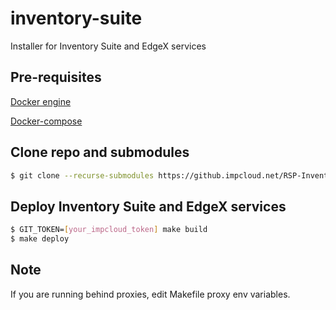 # inventory-suite

Installer for Inventory Suite and EdgeX services 

## Pre-requisites 

[Docker engine](https://docs.docker.com/install/linux/docker-ce/ubuntu/)

[Docker-compose](https://docs.docker.com/compose/install/)

## Clone repo and submodules

```bash
$ git clone --recurse-submodules https://github.impcloud.net/RSP-Inventory-Suite/inventory-suite.git
```

## Deploy Inventory Suite and EdgeX services

```bash
$ GIT_TOKEN=[your_impcloud_token] make build
$ make deploy
```

## Note

If you are running behind proxies, edit Makefile proxy env variables.
